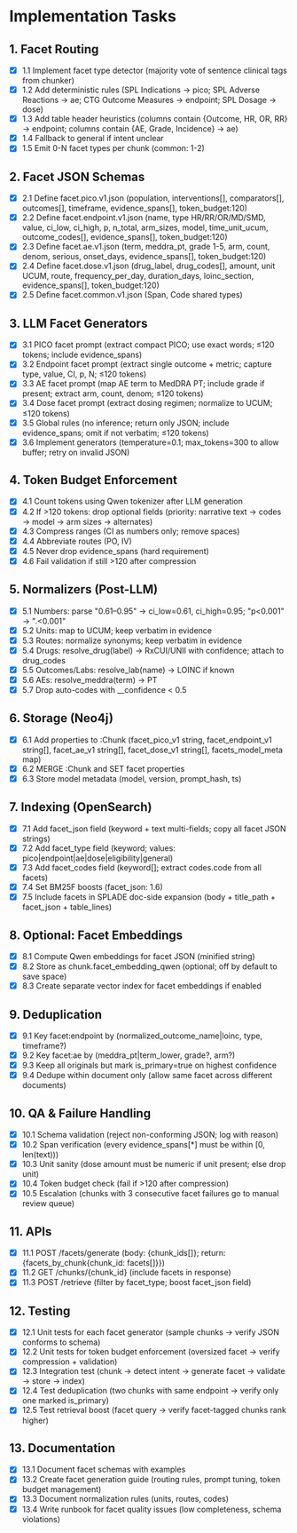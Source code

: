 # Implementation Tasks

## 1. Facet Routing

- [x] 1.1 Implement facet type detector (majority vote of sentence clinical tags from chunker)
- [x] 1.2 Add deterministic rules (SPL Indications → pico; SPL Adverse Reactions → ae; CTG Outcome Measures → endpoint; SPL Dosage → dose)
- [x] 1.3 Add table header heuristics (columns contain {Outcome, HR, OR, RR} → endpoint; columns contain {AE, Grade, Incidence} → ae)
- [x] 1.4 Fallback to general if intent unclear
- [x] 1.5 Emit 0-N facet types per chunk (common: 1-2)

## 2. Facet JSON Schemas

- [x] 2.1 Define facet.pico.v1.json (population, interventions[], comparators[], outcomes[], timeframe, evidence_spans[], token_budget:120)
- [x] 2.2 Define facet.endpoint.v1.json (name, type HR/RR/OR/MD/SMD, value, ci_low, ci_high, p, n_total, arm_sizes, model, time_unit_ucum, outcome_codes[], evidence_spans[], token_budget:120)
- [x] 2.3 Define facet.ae.v1.json (term, meddra_pt, grade 1-5, arm, count, denom, serious, onset_days, evidence_spans[], token_budget:120)
- [x] 2.4 Define facet.dose.v1.json (drug_label, drug_codes[], amount, unit UCUM, route, frequency_per_day, duration_days, loinc_section, evidence_spans[], token_budget:120)
- [x] 2.5 Define facet.common.v1.json (Span, Code shared types)

## 3. LLM Facet Generators

- [x] 3.1 PICO facet prompt (extract compact PICO; use exact words; ≤120 tokens; include evidence_spans)
- [x] 3.2 Endpoint facet prompt (extract single outcome + metric; capture type, value, CI, p, N; ≤120 tokens)
- [x] 3.3 AE facet prompt (map AE term to MedDRA PT; include grade if present; extract arm, count, denom; ≤120 tokens)
- [x] 3.4 Dose facet prompt (extract dosing regimen; normalize to UCUM; ≤120 tokens)
- [x] 3.5 Global rules (no inference; return only JSON; include evidence_spans; omit if not verbatim; ≤120 tokens)
- [x] 3.6 Implement generators (temperature=0.1; max_tokens=300 to allow buffer; retry on invalid JSON)

## 4. Token Budget Enforcement

- [x] 4.1 Count tokens using Qwen tokenizer after LLM generation
- [x] 4.2 If >120 tokens: drop optional fields (priority: narrative text → codes → model → arm sizes → alternates)
- [x] 4.3 Compress ranges (CI as numbers only; remove spaces)
- [x] 4.4 Abbreviate routes (PO, IV)
- [x] 4.5 Never drop evidence_spans (hard requirement)
- [x] 4.6 Fail validation if still >120 after compression

## 5. Normalizers (Post-LLM)

- [x] 5.1 Numbers: parse "0.61–0.95" → ci_low=0.61, ci_high=0.95; "p<0.001" → ".<0.001"
- [x] 5.2 Units: map to UCUM; keep verbatim in evidence
- [x] 5.3 Routes: normalize synonyms; keep verbatim in evidence
- [x] 5.4 Drugs: resolve_drug(label) → RxCUI/UNII with confidence; attach to drug_codes
- [x] 5.5 Outcomes/Labs: resolve_lab(name) → LOINC if known
- [x] 5.6 AEs: resolve_meddra(term) → PT
- [x] 5.7 Drop auto-codes with __confidence < 0.5

## 6. Storage (Neo4j)

- [x] 6.1 Add properties to :Chunk (facet_pico_v1 string, facet_endpoint_v1 string[], facet_ae_v1 string[], facet_dose_v1 string[], facets_model_meta map)
- [x] 6.2 MERGE :Chunk and SET facet properties
- [x] 6.3 Store model metadata (model, version, prompt_hash, ts)

## 7. Indexing (OpenSearch)

- [x] 7.1 Add facet_json field (keyword + text multi-fields; copy all facet JSON strings)
- [x] 7.2 Add facet_type field (keyword; values: pico|endpoint|ae|dose|eligibility|general)
- [x] 7.3 Add facet_codes field (keyword[]; extract codes.code from all facets)
- [x] 7.4 Set BM25F boosts (facet_json: 1.6)
- [x] 7.5 Include facets in SPLADE doc-side expansion (body + title_path + facet_json + table_lines)

## 8. Optional: Facet Embeddings

- [x] 8.1 Compute Qwen embeddings for facet JSON (minified string)
- [x] 8.2 Store as chunk.facet_embedding_qwen (optional; off by default to save space)
- [x] 8.3 Create separate vector index for facet embeddings if enabled

## 9. Deduplication

- [x] 9.1 Key facet:endpoint by (normalized_outcome_name|loinc, type, timeframe?)
- [x] 9.2 Key facet:ae by (meddra_pt|term_lower, grade?, arm?)
- [x] 9.3 Keep all originals but mark is_primary=true on highest confidence
- [x] 9.4 Dedupe within document only (allow same facet across different documents)

## 10. QA & Failure Handling

- [x] 10.1 Schema validation (reject non-conforming JSON; log with reason)
- [x] 10.2 Span verification (every evidence_spans[*] must be within [0, len(text)))
- [x] 10.3 Unit sanity (dose amount must be numeric if unit present; else drop unit)
- [x] 10.4 Token budget check (fail if >120 after compression)
- [x] 10.5 Escalation (chunks with 3 consecutive facet failures go to manual review queue)

## 11. APIs

- [x] 11.1 POST /facets/generate (body: {chunk_ids[]}; return: {facets_by_chunk{chunk_id: facets[]}})
- [x] 11.2 GET /chunks/{chunk_id} (include facets in response)
- [x] 11.3 POST /retrieve (filter by facet_type; boost facet_json field)

## 12. Testing

- [x] 12.1 Unit tests for each facet generator (sample chunks → verify JSON conforms to schema)
- [x] 12.2 Unit tests for token budget enforcement (oversized facet → verify compression + validation)
- [x] 12.3 Integration test (chunk → detect intent → generate facet → validate → store → index)
- [x] 12.4 Test deduplication (two chunks with same endpoint → verify only one marked is_primary)
- [x] 12.5 Test retrieval boost (facet query → verify facet-tagged chunks rank higher)

## 13. Documentation

- [x] 13.1 Document facet schemas with examples
- [x] 13.2 Create facet generation guide (routing rules, prompt tuning, token budget management)
- [x] 13.3 Document normalization rules (units, routes, codes)
- [x] 13.4 Write runbook for facet quality issues (low completeness, schema violations)
